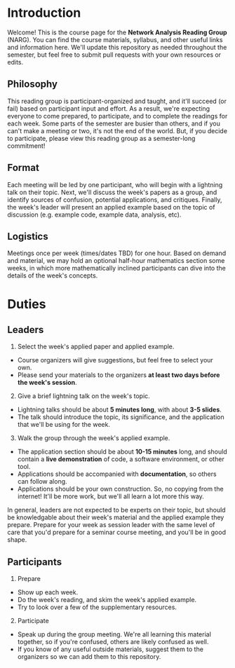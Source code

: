 # Introduction

Welcome! This is the course page for the **Network Analysis Reading Group** (NARG). You can find the course materials, syllabus, and other useful links and information here. We'll update this repository as needed throughout the semester, but feel free to submit pull requests with your own resources or edits.

## Philosophy
This reading group is participant-organized and taught, and it'll succeed (or fail) based on participant input and effort. As a result, we're expecting everyone to come prepared, to participate, and to complete the readings for each week. Some parts of the semester are busier than others, and if you can't make a meeting or two, it's not the end of the world. But, if you decide to participate, please view this reading group as a semester-long commitment!

## Format
Each meeting will be led by one participant, who will begin with a lightning talk on their topic. Next, we'll discuss the week's papers as a group, and identify sources of confusion, potential applications, and critiques. Finally, the week's leader will present an applied example based on the topic of discussion (e.g. example code, example data, analysis, etc). 

## Logistics
Meetings once per week (times/dates TBD) for one hour. Based on demand and material, we may hold an optional half-hour mathematics section some weeks, in which more mathematically inclined participants can dive into the details of the week's concepts.

# Duties
## Leaders
1. Select the week's applied paper and applied example.
  * Course organizers will give suggestions, but feel free to select your own.
  * Please send your materials to the organizers **at least two days before the week's session**.
2. Give a brief lightning talk on the week's topic.
  * Lightning talks should be about **5 minutes long**, with about **3-5 slides**.
  * The talk should introduce the topic, its significance, and the application that we'll be using for the week.
3. Walk the group through the week's applied example.
  * The application section should be about **10-15 minutes** long, and should contain a **live demonstration** of code, a software environment, or other tool.
  * Applications should be accompanied with **documentation**, so others can follow along.
  * Applications should be your own construction. So, no copying from the internet! It'll be more work, but we'll all learn a lot more this way.


In general, leaders are not expected to be experts on their topic, but should be knowledgable about their week's material and the applied example they prepare. Prepare for your week as session leader with the same level of care that you'd prepare for a seminar course meeting, and you'll be in good shape.
  
## Participants
1. Prepare
  * Show up each week.
  * Do the week's reading, and skim the week's applied example.
  * Try to look over a few of the supplementary resources.
2. Participate
  * Speak up during the group meeting. We're all learning this material together, so if you're confused, others are likely confused as well.
  * If you know of any useful outside materials, suggest them to the organizers so we can add them to this repository.
  
